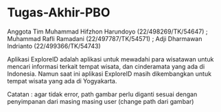 # Tugas-Akhir-PBO
Anggota Tim Muhammad Hifzhon Harundoyo (22/498269/TK/54647) ; Muhammad Rafli Ramadani (22/497787/TK/54571)  ; Adji Dharmawan Indrianto (22/499366/TK/54743) 

Aplikasi ExploreID adalah aplikasi untuk mewadahi para wisatawan untuk mencari informasi terkait tempat wisata, dan cinderamata yang ada di Indonesia. Namun saat ini aplikasi ExploreID masih dikembangkan untuk tempat wisata yang ada di Yogyakarta. 

Catatan : 
agar tidak error, path gambar perlu diganti sesuai dengan penyimpanan dari masing masing user (change path dari gambar)
